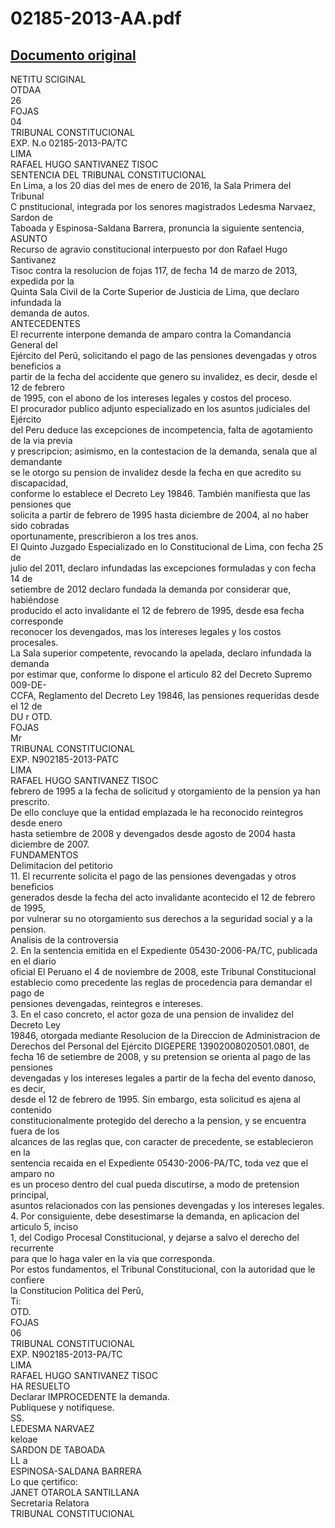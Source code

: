 
02185-2013-AA.pdf
=================
  
[Documento original](https://tc.gob.pe/jurisprudencia/2016/02185-2013-AA.pdf)  
---  
NETITU SCIGINAL  
OTDAA  
26  
FOJAS  
04  
TRIBUNAL CONSTITUCIONAL  
EXP. N.o 02185-2013-PA/TC  
LIMA  
RAFAEL HUGO SANTIVANEZ TISOC  
SENTENCIA DEL TRIBUNAL CONSTITUCIONAL  
En Lima, a los 20 dias del mes de enero de 2016, la Sala Primera del Tribunal  
C pnstitucional, integrada por los senores magistrados Ledesma Narvaez, Sardon de  
Taboada y Espinosa-Saldana Barrera, pronuncia la siguiente sentencia,  
ASUNTO  
Recurso de agravio constitucional interpuesto por don Rafael Hugo Santivanez  
Tisoc contra la resolucion de fojas 117, de fecha 14 de marzo de 2013, expedida por la  
Quinta Sala Civil de la Corte Superior de Justicia de Lima, que declaro infundada la  
demanda de autos.  
ANTECEDENTES  
El recurrente interpone demanda de amparo contra la Comandancia General del  
Ejército del Perû, solicitando el pago de las pensiones devengadas y otros beneficios a  
partir de la fecha del accidente que genero su invalidez, es decir, desde el 12 de febrero  
de 1995, con el abono de los intereses legales y costos del proceso.  
El procurador publico adjunto especializado en los asuntos judiciales del Ejército  
del Peru deduce las excepciones de incompetencia, falta de agotamiento de la via previa  
y prescripcion; asimismo, en la contestacion de la demanda, senala que al demandante  
se le otorgo su pension de invalidez desde la fecha en que acredito su discapacidad,  
conforme lo establece el Decreto Ley 19846. También manifiesta que las pensiones que  
solicita a partir de febrero de 1995 hasta diciembre de 2004, al no haber sido cobradas  
oportunamente, prescribieron a los tres anos.  
El Quinto Juzgado Especializado en lo Constitucional de Lima, con fecha 25 de  
julio del 2011, declaro infundadas las excepciones formuladas y con fecha 14 de  
setiembre de 2012 declaro fundada la demanda por considerar que, habiéndose  
producido el acto invalidante el 12 de febrero de 1995, desde esa fecha corresponde  
reconocer los devengados, mas los intereses legales y los costos procesales.  
La Sala superior competente, revocando la apelada, declaro infundada la demanda  
por estimar que, conforme lo dispone el articulo 82 del Decreto Supremo 009-DE-  
CCFA, Reglamento del Decreto Ley 19846, las pensiones requeridas desde el 12 de  
DU r OTD.  
FOJAS  
Mr  
TRIBUNAL CONSTITUCIONAL  
EXP. N902185-2013-PATC  
LIMA  
RAFAEL HUGO SANTIVANEZ TISOC  
febrero de 1995 a la fecha de solicitud y otorgamiento de la pension ya han prescrito.  
De ello concluye que la entidad emplazada le ha reconocido reintegros desde enero  
hasta setiembre de 2008 y devengados desde agosto de 2004 hasta diciembre de 2007.  
FUNDAMENTOS  
Delimitacion del petitorio  
11. El recurrente solicita el pago de las pensiones devengadas y otros beneficios  
generados desde la fecha del acto invalidante acontecido el 12 de febrero de 1995,  
por vulnerar su no otorgamiento sus derechos a la seguridad social y a la pension.  
Analisis de la controversia  
2. En la sentencia emitida en el Expediente 05430-2006-PA/TC, publicada en el diario  
oficial El Peruano el 4 de noviembre de 2008, este Tribunal Constitucional  
establecio como precedente las reglas de procedencia para demandar el pago de  
pensiones devengadas, reintegros e intereses.  
3. En el caso concreto, el actor goza de una pension de invalidez del Decreto Ley  
19846, otorgada mediante Resolucion de la Direccion de Administracion de  
Derechos del Personal del Ejército DIGEPERE 13902008020501.0801, de  
fecha 16 de setiembre de 2008, y su pretension se orienta al pago de las pensiones  
devengadas y los intereses legales a partir de la fecha del evento danoso, es decir,  
desde el 12 de febrero de 1995. Sin embargo, esta solicitud es ajena al contenido  
constitucionalmente protegido del derecho a la pension, y se encuentra fuera de los  
alcances de las reglas que, con caracter de precedente, se establecieron en la  
sentencia recaida en el Expediente 05430-2006-PA/TC, toda vez que el amparo no  
es un proceso dentro del cual pueda discutirse, a modo de pretension principal,  
asuntos relacionados con las pensiones devengadas y los intereses legales.  
4. Por consiguiente, debe desestimarse la demanda, en aplicacion del articulo 5, inciso  
1, del Codigo Procesal Constitucional, y dejarse a salvo el derecho del recurrente  
para que lo haga valer en la via que corresponda.  
Por estos fundamentos, el Tribunal Constitucional, con la autoridad que le confiere  
la Constitucion Politica del Perû,  
Ti:  
OTD.  
FOJAS  
06  
TRIBUNAL CONSTITUCIONAL  
EXP. N902185-2013-PA/TC  
LIMA  
RAFAEL HUGO SANTIVANEZ TISOC  
HA RESUELTO  
Declarar IMPROCEDENTE la demanda.  
Publiquese y notifiquese.  
SS.  
LEDESMA NARVAEZ  
keloae  
SARDON DE TABOADA  
LL a  
ESPINOSA-SALDANA BARRERA  
Lo que çertifico:  
JANET OTAROLA SANTILLANA  
Secretaria Relatora  
TRIBUNAL CONSTITUCIONAL